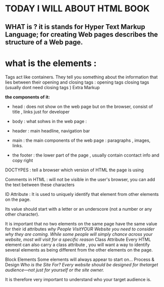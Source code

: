 # TODAY I WILL ABOUT HTML BOOK 
## WHAT is ? it is  stands for Hyper Text Markup Language; for creating Web pages describes the structure of a Web page.

# what is the elements :
Tags act like containers. They tell you something about the information that lies between their opening and closing tags :
opening tags
closing tags (usually dont need closing tags )
 Extra Markup 
 
**the components of it:**

* head : does not show on the web page but on the browser, consist of title , links just for developer
* body : what sohws in the web page :

* header : main headline, navigation bar 

* main : the main components of the web page : paragraphs , images, links.

* the footer : the lower part of the page , usually contain ccontact info and copy right

 
DOCTYPES : tell a browser which version of HTML the page is using

Comments in HTML : will not be visible in the user's browser, you can add the text between these characters

ID Attribute : It is used to uniquely identify that element from other elements on the page.

Its value should start with a letter or an underscore (not a number or any other character).

It is important that no two elements on the same page have the same value for their id attributes
*why People VisitYOUR Website you need to consider why they are coming. While some people will simply chance across your website,
most will visit for a specific reason*
Class Attribute Every HTML element can also carry a class attribute , you will 
want a way to identify several elements as being different from the other elements on the page.

Block Elements Some elements will always appear to start on…
 Process & Design
*Who is the Site For? Every website should be designed for thetarget audience—not just for yourself or the site owner.*

It is therefore very important to understand who your target audience is.

